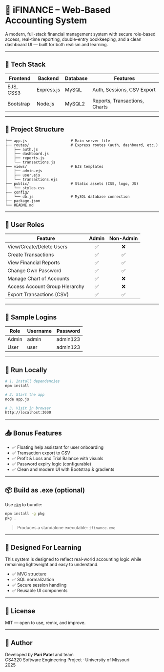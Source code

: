 # 💼 iFINANCE – Web-Based Accounting System

A modern, full-stack financial management system with secure role-based access, real-time reporting, double-entry bookkeeping, and a clean dashboard UI — built for both realism and learning.

---

## 🚀 Tech Stack

| Frontend   | Backend     | Database | Features                       |
|------------|-------------|----------|--------------------------------|
| EJS, CSS3  | Express.js  | MySQL    | Auth, Sessions, CSV Export     |
| Bootstrap  | Node.js     | MySQL2   | Reports, Transactions, Charts  |

---

## 📂 Project Structure

```
├── app.js                    # Main server file
├── routes/                   # Express routes (auth, dashboard, etc.)
│   ├── auth.js
│   ├── dashboard.js
│   ├── reports.js
│   └── transactions.js
├── views/                    # EJS templates
│   ├── admin.ejs
│   ├── user.ejs
│   └── transactions.ejs
├── public/                   # Static assets (CSS, logo, JS)
│   └── styles.css
├── config/
│   └── db.js                 # MySQL database connection
├── package.json
└── README.md
```

---

## 👥 User Roles

| Feature                           | Admin | Non-Admin |
|----------------------------------|:-----:|:---------:|
| View/Create/Delete Users         | ✅    | ❌        |
| Create Transactions              | ✅    | ✅        |
| View Financial Reports           | ✅    | ✅        |
| Change Own Password              | ✅    | ✅        |
| Manage Chart of Accounts         | ✅    | ❌        |
| Access Account Group Hierarchy   | ✅    | ❌        |
| Export Transactions (CSV)        | ✅    | ✅        |

---

## 🧪 Sample Logins

| Role  | Username | Password  |
|-------|----------|-----------|
| Admin | admin    | admin123  |
| User  | user     | admin123  |

---

## 🔧 Run Locally

```bash
# 1. Install dependencies
npm install

# 2. Start the app
node app.js

# 3. Visit in browser
http://localhost:3000
```

---

## 📤 Bonus Features

- ✅ Floating help assistant for user onboarding
- ✅ Transaction export to CSV
- ✅ Profit & Loss and Trial Balance with visuals
- ✅ Password expiry logic (configurable)
- ✅ Clean and modern UI with Bootstrap & gradients

---

## 📦 Build as .exe (optional)

Use [`pkg`](https://github.com/vercel/pkg) to bundle:

```bash
npm install -g pkg
pkg .
```

> Produces a standalone executable: `ifinance.exe`

---

## 🧠 Designed For Learning

This system is designed to reflect real-world accounting logic while remaining lightweight and easy to understand.

- ✅ MVC structure
- ✅ SQL normalization
- ✅ Secure session handling
- ✅ Reusable UI components

---

## 📜 License

MIT — open to use, remix, and improve.

---

## 👤 Author

Developed by **Pari Patel** and team  
CS4320 Software Engineering Project · University of Missouri  
2025
